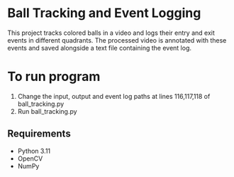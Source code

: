 # Ball Tracking and Event Logging

This project tracks colored balls in a video and logs their entry and exit events in different quadrants. The processed video is annotated with these events and saved alongside a text file containing the event log.

# To run program

  1. Change the input, output and event log paths at lines 116,117,118 of ball_tracking.py
  2. Run ball_tracking.py

## Requirements

- Python 3.11
- OpenCV
- NumPy

